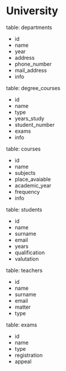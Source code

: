 # University 

table: departments
- id
- name
- year
- address
- phone_number
- mail_address
- info

table: degree_courses
- id
- name
- type
- years_study
- student_number
- exams
- info 

table: courses
- id 
- name
- subjects
- place_avaiable
- academic_year
- frequency 
- info

table: students
- id
- name 
- surname 
- email
- years
- qualification
- valutation

table: teachers
- id 
- name 
- surname
- email
- matter 
- type

table: exams
- id 
- name
- type 
- registration
- appeal